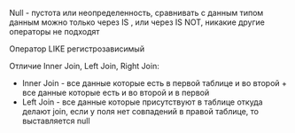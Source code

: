Null - пустота или неопределенность, сравнивать с данным типом данным можно только через IS , или через IS NOT, никакие другие операторы не подходят

Оператор LIKE регистрозависимый 

Отличие Inner Join, Left Join, Right Join:
+ Inner Join - все данные которые есть в первой таблице и во второй + все данные которые есть и во второй и в первой 
+ Left Join - все данные которые присутствуют в таблице откуда делают join, если у поля нет совпадений в правой таблице, то выставляется null